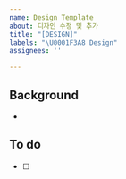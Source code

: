 ```yaml
---
name: Design Template
about: 디자인 수정 및 추가
title: "[DESIGN]"
labels: "\U0001F3A8 Design"
assignees: ''

---
```


## Background
- 

## To do
- [ ]
